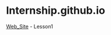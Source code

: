 # Internship.github.io

[Web_Site](https://andrewgudi.github.io/Internship.github.io/Lesson_1/src/index.html "web") - Lesson1
